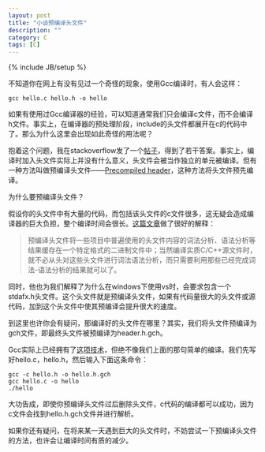 ```yaml
---
layout: post
title: "小谈预编译头文件"
description: ""
category: C
tags: [C]
---
```

{% include JB/setup %}

不知道你在网上有没有见过一个奇怪的现象，使用Gcc编译时，有人会这样：

    gcc hello.c hello.h -o hello

如果有使用过Gcc编译器的经验，可以知道通常我们只会编译c文件，而不会编译h文件。事实上，在编译器的预处理阶段，include的头文件都展开在c的代码中了。那么为什么这里会出现如此奇怪的用法呢？

抱着这个问题，我在stackoverflow发了一个[帖子](http://stackoverflow.com/questions/17416719/do-i-need-to-compile-the-header-files-in-a-c-program)，得到了若干答案。事实上，编译时加入头文件实际上并没有什么意义，头文件会被当作独立的单元被编译。但有一种方法叫做预编译头文件——[Precompiled header](http://en.wikipedia.org/wiki/Precompiled_header)，这种方法将头文件预先编译。

为什么要预编译头文件？

假设你的头文件中有大量的代码，而包括该头文件的c文件很多，这无疑会造成编译器的巨大负担，整个编译时间会很长。[这篇文章](http://blog.csdn.net/btooth/article/details/980251)做了很好的解释：

> 预编译头文件将一些项目中普遍使用的头文件内容的词法分析、语法分析等结果缓存在一个特定格式的二进制文件中；当然编译实质C/C++源文件时，就不必从头对这些头文件进行词法语法分析，而只需要利用那些已经完成词法-语法分析的结果就可以了。

同时，他也为我们解释了为什么在windows下使用vs时，会要求包含一个stdafx.h头文件。这个头文件就是预编译头文件，如果有代码量很大的头文件或源代码，加到这个头文件中使其预编译会提升很大的速度。

到这里也许你会有疑问，那编译好的头文件在哪里？其实，我们将头文件预编译为gch文件，即最终头文件被预编译为header.h.gch。

Gcc实际上已经拥有了[这项技术](http://gcc.gnu.org/onlinedocs/gcc/Precompiled-Headers.html)，但绝不像我们上面的那句简单的编译。我们先写好hello.c，hello.h，然后输入下面这条命令：

    gcc -c hello.h -o hello.h.gch
    gcc hello.c -o hello
    ./hello

大功告成，即使你预编译头文件过后删除头文件，c代码的编译都可以成功，因为c文件会找到hello.h.gch文件并进行解析。

如果你还有疑问，在将来某一天遇到巨大的头文件时，不妨尝试一下预编译头文件的方法，也许会让编译时间有质的减少。